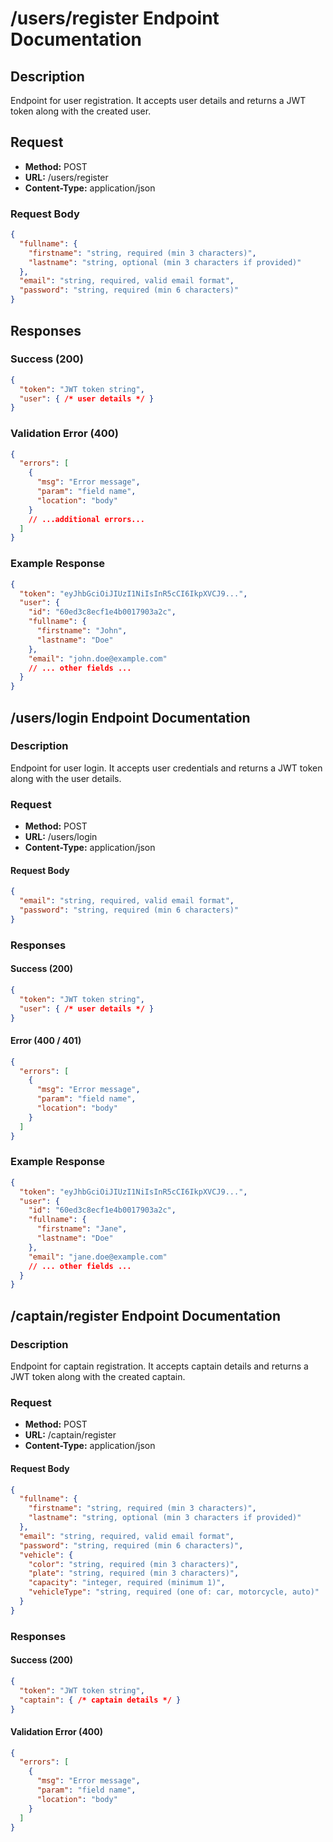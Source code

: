# /users/register Endpoint Documentation

## Description
Endpoint for user registration. It accepts user details and returns a JWT token along with the created user.

## Request
- **Method:** POST
- **URL:** /users/register
- **Content-Type:** application/json

### Request Body
```json
{
  "fullname": {
    "firstname": "string, required (min 3 characters)",
    "lastname": "string, optional (min 3 characters if provided)"
  },
  "email": "string, required, valid email format",
  "password": "string, required (min 6 characters)"
}
```

## Responses

### Success (200)
```json
{
  "token": "JWT token string",
  "user": { /* user details */ }
}
```

### Validation Error (400)
```json
{
  "errors": [
    {
      "msg": "Error message",
      "param": "field name",
      "location": "body"
    }
    // ...additional errors...
  ]
}
```

### Example Response
```json
{
  "token": "eyJhbGciOiJIUzI1NiIsInR5cCI6IkpXVCJ9...",
  "user": {
    "id": "60ed3c8ecf1e4b0017903a2c",
    "fullname": {
      "firstname": "John",
      "lastname": "Doe"
    },
    "email": "john.doe@example.com"
    // ... other fields ...
  }
}
```

## /users/login Endpoint Documentation

### Description
Endpoint for user login. It accepts user credentials and returns a JWT token along with the user details.

### Request
- **Method:** POST
- **URL:** /users/login
- **Content-Type:** application/json

#### Request Body
```json
{
  "email": "string, required, valid email format",
  "password": "string, required (min 6 characters)"
}
```

### Responses

#### Success (200)
```json
{
  "token": "JWT token string",
  "user": { /* user details */ }
}
```

#### Error (400 / 401)
```json
{
  "errors": [
    {
      "msg": "Error message",
      "param": "field name",
      "location": "body"
    }
  ]
}
```

### Example Response
```json
{
  "token": "eyJhbGciOiJIUzI1NiIsInR5cCI6IkpXVCJ9...",
  "user": {
    "id": "60ed3c8ecf1e4b0017903a2c",
    "fullname": {
      "firstname": "Jane",
      "lastname": "Doe"
    },
    "email": "jane.doe@example.com"
    // ... other fields ...
  }
}
```

## /captain/register Endpoint Documentation

### Description
Endpoint for captain registration. It accepts captain details and returns a JWT token along with the created captain.

### Request
- **Method:** POST
- **URL:** /captain/register
- **Content-Type:** application/json

#### Request Body
```json
{
  "fullname": {
    "firstname": "string, required (min 3 characters)",
    "lastname": "string, optional (min 3 characters if provided)"
  },
  "email": "string, required, valid email format",
  "password": "string, required (min 6 characters)",
  "vehicle": {
    "color": "string, required (min 3 characters)",
    "plate": "string, required (min 3 characters)",
    "capacity": "integer, required (minimum 1)",
    "vehicleType": "string, required (one of: car, motorcycle, auto)"
  }
}
```

### Responses

#### Success (200)
```json
{
  "token": "JWT token string",
  "captain": { /* captain details */ }
}
```

#### Validation Error (400)
```json
{
  "errors": [
    {
      "msg": "Error message",
      "param": "field name",
      "location": "body"
    }
  ]
}
```
